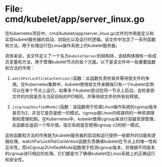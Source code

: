 # File: cmd/kubelet/app/server_linux.go

在Kubernetes项目中，cmd/kubelet/app/server_linux.go文件的作用是定义和实现kubelet服务器的启动、初始化以及运行时逻辑。该文件中包含了一系列函数和方法，用于处理运行在Linux操作系统上的kubelet服务器。

具体来说，该文件定义了一个名为`kubeletServer`的结构体，该结构体拥有一些成员变量和方法，用于管理kubelet节点的各个方面。以下是该文件中一些重要函数和方法的作用：

1. `watchForLockfileContention()`函数：此函数负责检查并等待锁文件的争用。在Kubernetes集群中，kubelet使用锁文件来确保只有一个kubelet实例可以在单个节点上运行。如果多个kubelet尝试在同一节点上启动，会检查锁文件的内容是否与当前目标的PID相同，并等待锁文件的所有权释放。

2. `isCgroup2UnifiedMode()`函数：该函数用于检查Linux操作系统的cgroup版本是否为2，并且它是否是统一的模式。cgroup是Linux内核提供的一种资源限制和管理机制。在Kubernetes中，kubelet使用cgroup来进行容器资源管理。此函数会返回一个布尔值，指示系统是否使用cgroup v2的统一模式。

这些函数和方法的作用是为kubelet服务器的启动和运行提供一些额外的功能和逻辑处理。watchForLockfileContention函数负责确保kubelet在节点上的唯一性和互斥性，而isCgroup2UnifiedMode函数用于检测cgroup版本，并根据不同版本的cgroup进行相应的处理。它们都是为了确保kubelet在Linux系统上的正确运行和安全性。

